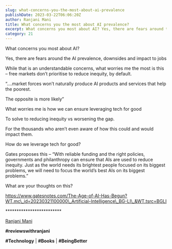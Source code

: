 ```yaml
---
slug: what-concerns-you-the-most-about-ai-prevalence
publishDate: 2023-03-22T06:06:20Z
author: Ranjani Mani
title: What concerns you the most about AI prevalence? 
excerpt: What concerns you most about AI? Yes, there are fears around the AI prevalence, downsides and impact to jobs While that is an understandable concerns, what worries me the most is this – free markets don’t prioritise to reduce inequity, by default. “ ... 
category: 21
---
```


What concerns you most about AI?

Yes, there are fears around the AI prevalence, downsides and impact to jobs

While that is an understandable concerns, what worries me the most is this – free markets don’t prioritise to reduce inequity, by default.

“….market forces won’t naturally produce AI products and services that help the poorest.

The opposite is more likely”

What worries me is how we can ensure leveraging tech for good

To solve to reducing inequity vs worsening the gap.

For the thousands who aren’t even aware of how this could and would impact them.

How do we leverage tech for good?

Gates proposes this – “With reliable funding and the right policies, governments and philanthropy can ensure that AIs are used to reduce inequity. Just as the world needs its brightest people focused on its biggest problems, we will need to focus the world’s best AIs on its biggest problems.”

What are your thoughts on this?

https://www.gatesnotes.com/The-Age-of-AI-Has-Begun?WT.mc\_id=20230321100000\_Artificial-Intelligence\_BG-LI\_&WT.tsrc=BGLI

\*\*\*\*\*\*\*\*\*\*\*\*\*\*\*\*\*\*\*\*\*\*\*\*\*

[Ranjani Mani](https://www.linkedin.com/feed/#)

**#reviewswithranjani**

**#Technology** | **#Books** | **#BeingBetter**